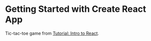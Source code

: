 # Getting Started with Create React App

Tic-tac-toe game from [Tutorial: Intro to React](https://reactjs.org/tutorial/tutorial.html).